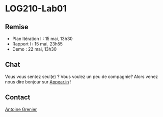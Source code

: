 # LOG210-Lab01

## Remise 
* Plan Itération I : 15 mai, 13h30
* Rapport I : 15 mai, 23h55
* Demo : 22 mai, 13h30 

## Chat 
Vous vous sentez seul(e) ? Vous voulez un peu de compagnie? 
Alors venez nous dire bonjour sur [Appear.in](https://appear.in/log210) ! 

## Contact
[Antoine Grenier](mailto:antoine.grenier.1@ens.etsmtl.ca)
